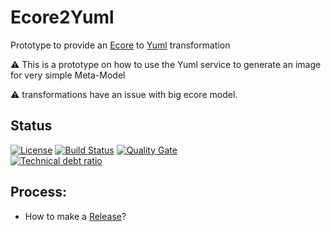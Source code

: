 # Ecore2Yuml
Prototype to provide an [Ecore] to [Yuml] transformation

:warning: This is a prototype on how to use the Yuml service to generate an image for very simple Meta-Model

:warning: transformations have an issue with big ecore model.

## Status
[![License](https://img.shields.io/badge/license-EPL-blue.svg)](https://www.eclipse.org/legal/epl-v10.html)
[![Build Status](https://travis-ci.org/bmaggi/Ecore2Yuml.svg?branch=master)](https://travis-ci.org/bmaggi/Ecore2Yuml)
[![Quality Gate](https://sonarcloud.io/api/badges/gate?key=com.github.bmaggi.ecore.yuml:com.github.bmaggi.ecore.yuml.parent)](https://sonarcloud.io/dashboard/index/com.github.bmaggi.ecore.yuml:com.github.bmaggi.ecore.yuml.parent)  
[![Technical debt ratio](https://sonarcloud.io/api/badges/measure?key=com.github.bmaggi.ecore.yuml:com.github.bmaggi.ecore.yuml.parent&metric=sqale_debt_ratio)](https://sonarcloud.io/dashboard/index/com.github.bmaggi.ecore.yuml.:com.github.bmaggi.ecore.yuml.parent)  

## Process:
* How to make a [Release]?

[Yuml]: https://yuml.me/
[Ecore]: https://wiki.eclipse.org/Ecore
[Release]: RELEASE.md
